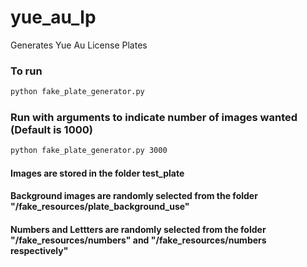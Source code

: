 # yue_au_lp
Generates Yue Au License Plates

### To run

```sh
python fake_plate_generator.py
```

### Run with arguments to indicate number of images wanted (Default is 1000)
```sh
python fake_plate_generator.py 3000
```

#### Images are stored in the folder test_plate
#### Background images are randomly selected from the folder "/fake_resources/plate_background_use"
#### Numbers and Lettters are randomly selected from the folder "/fake_resources/numbers" and "/fake_resources/numbers respectively"
